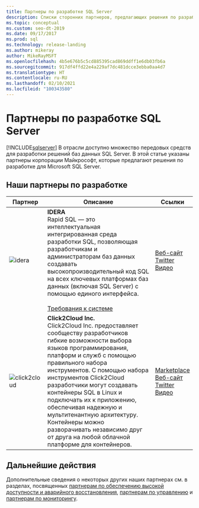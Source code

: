 ```yaml
---
title: Партнеры по разработке SQL Server
description: Списки сторонних партнеров, предлагающих решения по разработке для сервера.
ms.topic: conceptual
ms.custom: seo-dt-2019
ms.date: 09/17/2017
ms.prod: sql
ms.technology: release-landing
ms.author: mikeray
author: MikeRayMSFT
ms.openlocfilehash: 4b5e676b5c5cd885395cad869ddff1e6db03fb6a
ms.sourcegitcommit: 917df4ffd22e4a229af7dc481dcce3ebba0aa4d7
ms.translationtype: HT
ms.contentlocale: ru-RU
ms.lasthandoff: 02/10/2021
ms.locfileid: "100343580"
---
```

# <a name="sql-server-development-partners"></a>Партнеры по разработке SQL Server
[!INCLUDE[sqlserver](../includes/applies-to-version/sqlserver.md)]
В отрасли доступно множество передовых средств для разработки решений баз данных SQL Server.  В этой статье указаны партнеры корпорации Майкрософт, которые предлагают решения по разработке для Microsoft SQL Server.

## <a name="our-development-partners"></a>Наши партнеры по разработке

| Партнер | Описание | Ссылки |
| --- | --- | --- |
|![idera][1] |**IDERA**<br>Rapid SQL — это интеллектуальная интегрированная среда разработки SQL, позволяющая разработчикам и администраторам баз данных создавать высокопроизводительный код SQL на всех ключевых платформах баз данных (включая SQL Server) с помощью единого интерфейса.<br><br>[Требования к системе][idera_requirements]|<!--[Marketplace][idera_marketplace]<br>-->[Веб-сайт][idera_website]<br>[Twitter][idera_twitter]<br>[Видео][idera_youtube] |
|![click2cloud][2] |**Click2Cloud Inc.**<br>Click2Cloud Inc. предоставляет сообществу разработчиков гибкие возможности выбора языков программирования, платформ и служб с помощью правильного набора инструментов. С помощью набора инструментов Click2Cloud разработчики могут создавать контейнеры SQL в Linux и подключать их к приложению, обеспечивая надежную и мультитенантную архитектуру. Контейнеры можно разворачивать независимо друг от друга на любой облачной платформе для контейнеров.|[Marketplace][click2cloud_marketplace]<br>[Веб-сайт][click2cloud_website]<br>[Twitter][click2cloud_twitter]<br>[Видео][click2cloud_youtube] |

## <a name="next-steps"></a>Дальнейшие действия
Дополнительные сведения о некоторых других наших партнерах см. в разделах, посвященных [партнерам по обеспечению высокой доступности и аварийного восстановления][hadr_partners], [партнерам по управлению][management_partners] и [партнерам по мониторингу][monitor_partners].

<!--Image references-->
[1]: ./media/partner-hadr-sql-server/idera-logo.png
[2]: ./media/partner-hadr-sql-server/click2cloud-logo.png

<!--Article links-->
[hadr_partners]: ./partner-hadr-sql-server.md
[management_partners]: ./partner-management-sql-server.md
[monitor_partners]: ./partner-monitor-sql-server.md

<!--Website links -->

[idera_website]:https://www.idera.com/rapid-sql-ide
[click2cloud_website]:https://www.click2cloud.com/
<!--Get Started Links-->

<!--Datasheet Links-->

<!--Marketplace Links -->

<!----Not available[idera_marketplace]:https://azure.microsoft.com/marketplace/ -->

[click2cloud_marketplace]:https://marketplace.visualstudio.com/items?itemName=Click2CloudInc.Click2CloudDockerExtensionforVisualStudio 

<!--Press links-->
<!--[idera_press]:-->

<!--YouTube links-->
[idera_youtube]:https://www.idera.com/resourcecentral/videos/rapid-sql-overview
[click2cloud_youtube]:https://www.youtube.com/channel/UCjVgly_5QMuNZQh2I2FkHQQ

<!--Twitter links-->
[idera_twitter]:https://twitter.com/Idera_Software
[click2cloud_twitter]:https://twitter.com/click2cloudinc 

<!--Supported Systems-->
[idera_requirements]:https://www.idera.com/rapid-sql-ide/systemrequirements
